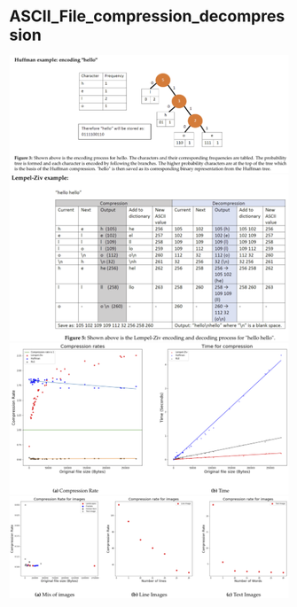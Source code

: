 # ASCII_File_compression_decompression
![alt text](https://github.com/mhal1/ASCII_File_compression_decompression/blob/master/image1.png?raw=true)
![alt text](https://github.com/mhal1/ASCII_File_compression_decompression/blob/master/image2.png?raw=true)
![alt text](https://github.com/mhal1/ASCII_File_compression_decompression/blob/master/image3.png?raw=true)
![alt text](https://github.com/mhal1/ASCII_File_compression_decompression/blob/master/image4.png?raw=true)
